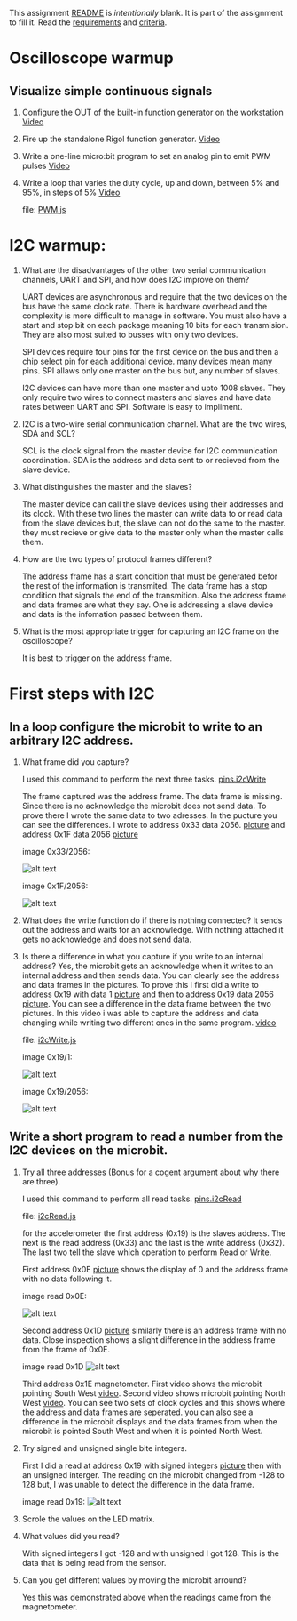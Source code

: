 This assignment [README](README.md) is _intentionally_ blank. It is part of the assignment to fill it. Read the [requirements](requirements.md) and [criteria](criteria.md).

# Oscilloscope warmup

## Visualize simple continuous signals

1. Configure the OUT of the built-in function generator on the workstation
  [Video](https://drive.google.com/open?id=1KaVA-8ODM3Nq4mszeLmeU4ybDzrl-X06)
  
2. Fire up the standalone Rigol function generator.
  [Video](https://drive.google.com/open?id=1KbOLyCi8Whs5TwbCIVZ05xRh6Tswb3WI)
  
3. Write a one-line micro:bit program to set an analog pin to emit PWM pulses
  [Video](https://drive.google.com/open?id=1L1lBcZV-wYVSt4BwrvFeOQ2wgPvMRI_d)
  
4. Write a loop that varies the duty cycle, up and down, between 5% and 95%, in steps of 5%
  [Video](https://drive.google.com/open?id=1K3JJoz3r66mBR8rAS8xY1Wm9DV71DDp8)
  
    file: [PWM.js](https://github.com/Introduction-to-Computer-Engineering/final-project-assignment-8-week-13-vincefeil/blob/master/PWM.js)
  
  

# I2C warmup:

1. What are the disadvantages of the other two serial communication channels, UART and SPI, and how does I2C improve on them?

   UART devices are asynchronous and require that the two devices on the bus have the same clock rate. There is hardware overhead and      the complexity is more difficult to manage in software. You must also have a start and stop bit on each package meaning 10 bits for      each transmision. They are also most suited to busses with only two devices.
   
   SPI devices require four pins for the first device on the bus and then a chip select pin for each additional device. many devices        mean many pins. SPI allaws only one master on the bus but, any number of slaves.
   
   I2C devices can have more than one master and upto 1008 slaves. They only require two wires to connect masters and slaves and have      data rates between UART and SPI. Software is easy to impliment.


2. I2C is a two-wire serial communication channel. What are the two wires, SDA and SCL?

    SCL is the clock signal from the master device for I2C communication coordination. SDA is the address and data sent to or recieved       from the slave device.
  
3. What distinguishes the master and the slaves?

    The master device can call the slave devices using their addresses and its clock. With these two lines the master can write data to     or  read data from the slave devices but, the slave can not do the same to the master. they must recieve or give data to the master     only when the master calls them.
    
 4. How are the two types of protocol frames different?
 
    The address frame has a start condition that must be generated befor the rest of the information is transmited. The data frame has a     stop condition that signals the end of the transmition. Also the address frame and data frames are what they say. One is addressing     a slave device and data is the infomation passed between them.
 
 5. What is the most appropriate trigger for capturing an I2C frame on the oscilloscope?
 
    It is best to trigger on the address frame. 
    
 # First steps with I2C
 
 ## In a loop configure the microbit to write to an arbitrary I2C address.
 
 1. What frame did you capture? 
 
    I used this command to perform the next three tasks. [pins.i2cWrite](https://makecode.microbit.org/reference/pins/i2c-write-number)
 
    The frame captured was the address frame. The data frame is missing. Since there is no acknowledge the microbit does not send data.     To prove there I wrote the same data to two adresses. In the pucture you can see the differences. I wrote to address 0x33               data 2056. [picture](https://drive.google.com/open?id=1MO4j2DVavOOopLI2WoWB74jDm51NRnnz) and address 0x1F data 2056 
    [picture](https://drive.google.com/open?id=1MX87x9fjfo8W_xH09E54W0coafCq9GV1)
    
    image 0x33/2056:
    
    ![alt text](https://github.com/Introduction-to-Computer-Engineering/final-project-assignment-8-week-13-vincefeil/blob/master/i2cWrite0x332056.jpg)
    
    image 0x1F/2056:
    
    ![alt text](https://github.com/Introduction-to-Computer-Engineering/final-project-assignment-8-week-13-vincefeil/blob/master/i2cWrite0x1F2056.jpg)
    
    
    
 2. What does the write function do if there is nothing connected? It sends out the address and waits for an acknowledge. With nothing       attached it gets no acknowledge and does not send data.
 
 3. Is there a difference in what you capture if you write to an internal address? Yes, the microbit gets an acknowledge when it writes     to an internal address and then sends data. You can clearly see the address and data frames in the pictures. To prove this I first       did a write to address 0x19 with data 1 [picture](https://drive.google.com/open?id=1N7hwyeswLbazN_a0vw7XtoMJg4U0DY1G) and then to       address 0x19 data 2056 [picture](https://drive.google.com/open?id=1Miwu5Cjre_zt5eFwpb7wNkC4e4HAYzo3). You can see a difference in       the data frame between the two pictures. In this video i was able to capture the address and data changing while writing two             different ones in the same program. [video](https://drive.google.com/open?id=1P7KaY7ZxxqpQao7aZr4rb67UnLp4D58z)
 
    file: [i2cWrite.js](https://github.com/Introduction-to-Computer-Engineering/final-project-assignment-8-week-13-vincefeil/blob/master/i2cWrite.js)
 
    image 0x19/1:
    
    ![alt text](https://github.com/Introduction-to-Computer-Engineering/final-project-assignment-8-week-13-vincefeil/blob/master/i2cWrite0x191.jpg)
    
    image 0x19/2056:
    
    ![alt text](https://github.com/Introduction-to-Computer-Engineering/final-project-assignment-8-week-13-vincefeil/blob/master/i2cWrite0x192056.jpg)
    
 ## Write a short program to read a number from the I2C devices on the microbit.
 
 1. Try all three addresses (Bonus for a cogent argument about why there are three).
 
    I used this command to perform all read tasks. [pins.i2cRead](https://makecode.microbit.org/reference/pins/i2c-read-number)
    
    file: [i2cRead.js](https://github.com/Introduction-to-Computer-Engineering/final-project-assignment-8-week-13-vincefeil/blob/master/i2cRead.js)
 
    for the accelerometer the first address (0x19) is the slaves address. The next is the read address (0x33) and the last is the write     address (0x32). The last two tell the slave which operation to perform Read or Write. 
    
    First address 0x0E [picture](https://drive.google.com/open?id=1OolMzt1V4nY5k_4U_ISafdRlsphSBaD5) shows the display of 0 and the         address frame with no data following it.
    
    image read 0x0E:
    
    ![alt text](https://github.com/Introduction-to-Computer-Engineering/final-project-assignment-8-week-13-vincefeil/blob/master/i2cRead0x0E.jpg)
    
    Second address 0x1D [picture](https://drive.google.com/open?id=1OREOn6xoAd49MGPnvXb3J7_Of0VDhs6H) similarly there is an address         frame with no data. Close inspection shows a slight difference in the address frame from the frame of 0x0E.
    
    image read 0x1D
    ![alt text](https://github.com/Introduction-to-Computer-Engineering/final-project-assignment-8-week-13-vincefeil/blob/master/i2cRead0x1D.jpg)
    
    Third address 0x1E magnetometer. First video shows the microbit pointing South West 
    [video](https://drive.google.com/open?id=1OEdO2dAZcdWf63bwZICcT_USobOLy1Ax). Second video shows microbit pointing North West 
    [video](https://drive.google.com/open?id=1OFdYA520tmhLvIPZZNfp18_QBmCQAG1W). You can see two sets of clock cycles and this shows         where the address and data frames are seperated. you can also see a difference in the microbit displays and the data frames from         when the microbit is pointed South West and when it is pointed North West.
    
 2. Try signed and unsigned single bite integers.
 
    First I did a read at address 0x19 with signed integers 
    [picture](https://drive.google.com/open?id=1OOxYeCEbrIfCNzfROyCzDXBW15-LJPtx) then with an unsigned interger. The reading on the         microbit changed from -128 to 128 but, I was unable to detect the difference in the data frame.
    
    image read 0x19:
    ![alt text](https://github.com/Introduction-to-Computer-Engineering/final-project-assignment-8-week-13-vincefeil/blob/master/i2cRead0x19.jpg)
    
3. Scrole the values on the LED matrix.

4. What values did you read?

   With signed integers I got -128 and with unsigned I got 128. This is the data that is being read from the sensor.
   
5. Can you get different values by moving the microbit arround?

   Yes this was demonstrated above when the readings came from the magnetometer.
